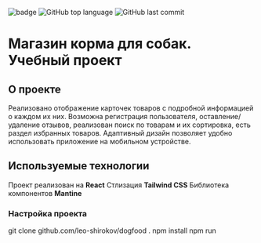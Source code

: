 ![badge](https://img.shields.io/badge/Dogfood-Магазин%20корма%20для%20собак-yellow)
![GitHub top language](https://img.shields.io/github/languages/top/leo-shirokov/dogfood?style=for-the-badge)
![GitHub last commit](https://img.shields.io/github/last-commit/leo-shirokov/dogfood?style=for-the-badge)

# Магазин корма для собак. Учебный проект

## О проекте

Реализовано отображение карточек товаров с подробной информацией о каждом их них.
Возможна регистрация пользователя, оставление/удаление отзывов, реализован поиск по товарам и их сортировка, есть раздел избранных товаров.
Адаптивный дизайн позволяет удобно использовать приложение на мобильном устройстве.

## Используемые технологии

Проект реализован на **React**
Стлизация **Tailwind CSS**
Библиотека компонентов **Mantine**

### Настройка проекта

git clone github.com/leo-shirokov/dogfood .
npm install
npm run
